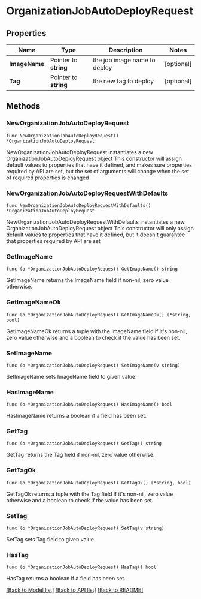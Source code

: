 # OrganizationJobAutoDeployRequest

## Properties

Name | Type | Description | Notes
------------ | ------------- | ------------- | -------------
**ImageName** | Pointer to **string** | the job image name to deploy | [optional] 
**Tag** | Pointer to **string** | the new tag to deploy | [optional] 

## Methods

### NewOrganizationJobAutoDeployRequest

`func NewOrganizationJobAutoDeployRequest() *OrganizationJobAutoDeployRequest`

NewOrganizationJobAutoDeployRequest instantiates a new OrganizationJobAutoDeployRequest object
This constructor will assign default values to properties that have it defined,
and makes sure properties required by API are set, but the set of arguments
will change when the set of required properties is changed

### NewOrganizationJobAutoDeployRequestWithDefaults

`func NewOrganizationJobAutoDeployRequestWithDefaults() *OrganizationJobAutoDeployRequest`

NewOrganizationJobAutoDeployRequestWithDefaults instantiates a new OrganizationJobAutoDeployRequest object
This constructor will only assign default values to properties that have it defined,
but it doesn't guarantee that properties required by API are set

### GetImageName

`func (o *OrganizationJobAutoDeployRequest) GetImageName() string`

GetImageName returns the ImageName field if non-nil, zero value otherwise.

### GetImageNameOk

`func (o *OrganizationJobAutoDeployRequest) GetImageNameOk() (*string, bool)`

GetImageNameOk returns a tuple with the ImageName field if it's non-nil, zero value otherwise
and a boolean to check if the value has been set.

### SetImageName

`func (o *OrganizationJobAutoDeployRequest) SetImageName(v string)`

SetImageName sets ImageName field to given value.

### HasImageName

`func (o *OrganizationJobAutoDeployRequest) HasImageName() bool`

HasImageName returns a boolean if a field has been set.

### GetTag

`func (o *OrganizationJobAutoDeployRequest) GetTag() string`

GetTag returns the Tag field if non-nil, zero value otherwise.

### GetTagOk

`func (o *OrganizationJobAutoDeployRequest) GetTagOk() (*string, bool)`

GetTagOk returns a tuple with the Tag field if it's non-nil, zero value otherwise
and a boolean to check if the value has been set.

### SetTag

`func (o *OrganizationJobAutoDeployRequest) SetTag(v string)`

SetTag sets Tag field to given value.

### HasTag

`func (o *OrganizationJobAutoDeployRequest) HasTag() bool`

HasTag returns a boolean if a field has been set.


[[Back to Model list]](../README.md#documentation-for-models) [[Back to API list]](../README.md#documentation-for-api-endpoints) [[Back to README]](../README.md)



